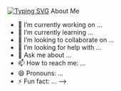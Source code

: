 [![Typing SVG](https://readme-typing-svg.demolab.com?font=Share+Tech&size=24&pause=1000&color=F7C25D&background=FFFBFA00&vCenter=true&multiline=true&lines=Hello+Everyone!!%2C+This+is+Prakhar+Dubey..+Welcome+to+my+Github+Page)](https://git.io/typing-svg)
About Me
- 🔭 I’m currently working on ...
- 🌱 I’m currently learning ...
- 👯 I’m looking to collaborate on ...
- 🤔 I’m looking for help with ...
- 💬 Ask me about ...
- 📫 How to reach me: ...
- 😄 Pronouns: ...
- ⚡ Fun fact: ...
-->
